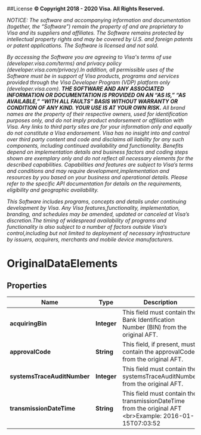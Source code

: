 ##License
**© Copyright 2018 - 2020 Visa. All Rights Reserved.** 

*NOTICE: The software and accompanying information and documentation (together, the “Software”) remain the property of and are proprietary to Visa and its suppliers and affiliates. The Software remains protected by intellectual property rights and may be covered by U.S. and foreign patents or patent applications. The Software is licensed and not sold.*

*By accessing the Software you are agreeing to Visa's terms of use (developer.visa.com/terms) and privacy policy (developer.visa.com/privacy).In addition, all permissible uses of the Software must be in support of Visa products, programs and services provided through the Visa Developer Program (VDP) platform only (developer.visa.com). **THE SOFTWARE AND ANY ASSOCIATED INFORMATION OR DOCUMENTATION IS PROVIDED ON AN “AS IS,” “AS AVAILABLE,” “WITH ALL FAULTS” BASIS WITHOUT WARRANTY OR CONDITION OF ANY KIND. YOUR USE IS AT YOUR OWN RISK.** All brand names are the property of their respective owners, used for identification purposes only, and do not imply product endorsement or affiliation with Visa. Any links to third party sites are for your information only and equally do not constitute a Visa endorsement. Visa has no insight into and control over third party content and code and disclaims all liability for any such components, including continued availability and functionality. Benefits depend on implementation details and business factors and coding steps shown are exemplary only and do not reflect all necessary elements for the described capabilities. Capabilities and features are subject to Visa’s terms and conditions and may require development,implementation and resources by you based on your business and operational details. Please refer to the specific API documentation for details on the requirements, eligibility and geographic availability.*

*This Software includes programs, concepts and details under continuing development by Visa. Any Visa features,functionality, implementation, branding, and schedules may be amended, updated or canceled at Visa’s discretion.The timing of widespread availability of programs and functionality is also subject to a number of factors outside Visa’s control,including but not limited to deployment of necessary infrastructure by issuers, acquirers, merchants and mobile device manufacturers.*

# OriginalDataElements

## Properties
Name | Type | Description | Notes
------------ | ------------- | ------------- | -------------
**acquiringBin** | **Integer** | This field must contain the Bank Identification Number (BIN) from the original AFT. |  [optional]
**approvalCode** | **String** | This field, if present, must contain the approvalCode from the original AFT. |  [optional]
**systemsTraceAuditNumber** | **Integer** | This field must contain the systemsTraceAuditNumber from the original AFT. |  [optional]
**transmissionDateTime** | **String** | This field must contain the transmissionDateTime from the original AFT &lt;br&gt;Example: 2016-01-15T07:03:52 |  [optional]
